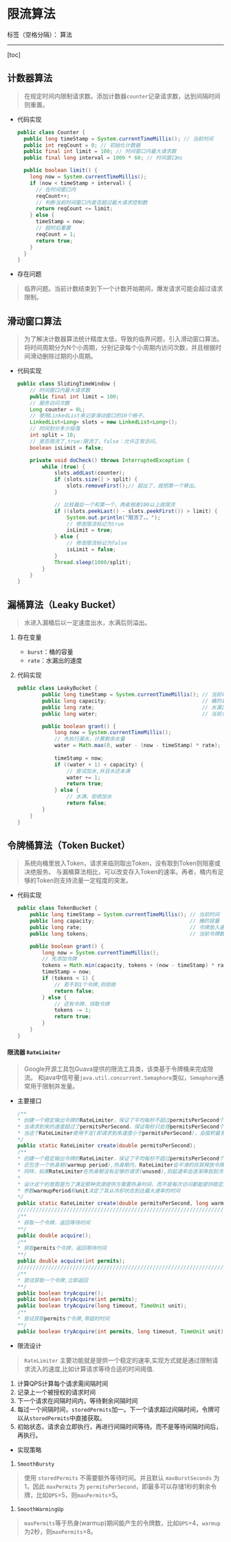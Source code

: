 # 限流算法

标签（空格分隔）： 算法

---

[toc]

## 计数器算法

> 在规定时间内限制请求数。添加计数器`counter`记录请求数，达到间隔时间则重置。

- 代码实现

    ```java
    public class Counter {
      public long timeStamp = System.currentTimeMillis(); // 当前时间
      public int reqCount = 0; // 初始化计数器
      public final int limit = 100; // 时间窗口内最大请求数
      public final long interval = 1000 * 60; // 时间窗口ms
    
      public boolean limit() {
        long now = System.currentTimeMillis();
        if (now < timeStamp + interval) {
          // 在时间窗口内
          reqCount++;
          // 判断当前时间窗口内是否超过最大请求控制数
          return reqCount <= limit;
        } else {
          timeStamp = now;
          // 超时后重置
          reqCount = 1;
          return true;
        }
      }
    }
    ```

- 存在问题

> 临界问题。当前计数结束到下一个计数开始期间，爆发请求可能会超过请求限制。

## 滑动窗口算法

> 为了解决计数器算法统计精度太低，导致的临界问题，引入滑动窗口算法。
> 将时间周期分为N个小周期，分别记录每个小周期内访问次数，并且根据时间滑动删除过期的小周期。

- 代码实现

    ```java
    public class SlidingTimeWindow {
        // 时间窗口内最大请求数
        public final int limit = 100; 
        // 服务访问次数
        Long counter = 0L;
        // 使用LinkedList来记录滑动窗口的10个格子。
        LinkedList<Long> slots = new LinkedList<Long>();
        // 时间划分多少段落
        int split = 10;
        // 是否限流了,true:限流了，false：允许正常访问。
        boolean isLimit = false;
    
        private void doCheck() throws InterruptedException {
            while (true) {
                slots.addLast(counter);
                if (slots.size() > split) {
                    slots.removeFirst();// 超出了，就把第一个移出。
                }
    
                // 比较最后一个和第一个，两者相差100以上就限流
                if ((slots.peekLast() - slots.peekFirst()) > limit) {
                    System.out.println("限流了。。");
                    // 修改限流标记为true
                    isLimit = true;
                } else {
                    // 修改限流标记为false
                    isLimit = false;
                }
                Thread.sleep(1000/split);
            }
        }
    }
    ```

## 漏桶算法（Leaky Bucket）

> 水进入漏桶后以一定速度出水，水满后则溢出。

1. 存在变量
    - `burst`：桶的容量
    - `rate`：水漏出的速度

1. 代码实现

    ```java
    public class LeakyBucket {
            public long timeStamp = System.currentTimeMillis(); // 当前时间
            public long capacity;                               // 桶的容量
            public long rate;                                   // 水漏出的速度
            public long water;                                  // 当前水量(当前累积请求数)
    
            public boolean grant() {
                long now = System.currentTimeMillis();
                // 先执行漏水，计算剩余水量
                water = Math.max(0, water - (now - timeStamp) * rate); 
                
                timeStamp = now;
                if ((water + 1) < capacity) {
                    // 尝试加水,并且水还未满
                    water += 1;
                    return true;
                } else {
                    // 水满，拒绝加水
                    return false;
            }
        }
    }
    ```

## 令牌桶算法（Token Bucket）

> 系统向桶里放入Token，请求来临则取出Token，没有取到Token则阻塞或决绝服务。
> 与漏桶算法相比，可以改变存入Token的速率。再者，桶内有足够的Token则支持流量一定程度的突发。

- 代码实现

    ```java
    public class TokenBucket {
        public long timeStamp = System.currentTimeMillis(); // 当前时间
        public long capacity;                               // 桶的容量
        public long rate;                                   // 令牌放入速度
        public long tokens;                                 // 当前令牌数量
    
        public boolean grant() {
            long now = System.currentTimeMillis();
            // 先添加令牌
            tokens = Math.min(capacity, tokens + (now - timeStamp) * rate);
            timeStamp = now;
            if (tokens < 1) {
                // 若不到1个令牌,则拒绝
                return false;
            } else {
                // 还有令牌，领取令牌
                tokens -= 1;
                return true;
            }
        }
    }
    ```

#### 限流器 `RateLimiter`

> Google开源工具包Guava提供的限流工具类，该类基于令牌桶来完成限流。
> 和java中信号量`java.util.concurrent.Semaphore`类似，`Semaphore`通常用于限制并发量。

- 主要接口

    ```java
    /**
    * 创建一个稳定输出令牌的RateLimiter，保证了平均每秒不超过permitsPerSecond个请求
    * 当请求到来的速度超过了permitsPerSecond，保证每秒只处理permitsPerSecond个请求
    * 当这个RateLimiter使用不足(即请求到来速度小于permitsPerSecond)，会囤积最多permitsPerSecond个请求
    */
    public static RateLimiter create(double permitsPerSecond);
    /**
    * 创建一个稳定输出令牌的RateLimiter，保证了平均每秒不超过permitsPerSecond个请求
    * 还包含一个热身期(warmup period),热身期内，RateLimiter会平滑的将其释放令牌的速率加大，直到起达到最大速率
    * 同样，如果RateLimiter在热身期没有足够的请求(unused),则起速率会逐渐降低到冷却状态
    *
    * 设计这个的意图是为了满足那种资源提供方需要热身时间，而不是每次访问都能提供稳定速率的服务的情况(比如带缓存服务，需要定期刷新缓存的)
    * 参数warmupPeriod和unit决定了其从冷却状态到达最大速率的时间
    */
    public static RateLimiter create(double permitsPerSecond, long warmupPeriod, TimeUnit unit);
    ////////////////////////////////////////////////////////////////////////////////////////////////////////////////////
    /**
    * 获取一个令牌，返回等待时间
    **/
    public double acquire();
    /**
    * 获取permits个令牌，返回等待时间
    **/
    public double acquire(int permits);
    ///////////////////////////////////////////////////////////////////////////////////////////////////////////////////
    /**
    * 尝试获取一个令牌,立即返回
    **/
    public boolean tryAcquire();
    public boolean tryAcquire(int permits);
    public boolean tryAcquire(long timeout, TimeUnit unit);
    /**
    * 尝试获取permits个令牌,带超时时间
    **/
    public boolean tryAcquire(int permits, long timeout, TimeUnit unit);
    ```

- 限流设计

> `RateLimiter` 主要功能就是提供一个稳定的速率,实现方式就是通过限制请求流入的速度,比如计算请求等待合适的时间阈值.

1. 计算QPS计算每个请求需间隔时间
1. 记录上一个被授权的请求时间
1. 下一个请求在间隔时间内，等待剩余间隔时间
1. 每过一个间隔时间，`storedPermits`加一。下一个请求超过间隔时间，令牌可以从`storedPermits`中直接获取。
1. 初始状态，请求会立即执行，再进行间隔时间等待。而不是等待间隔时间后，再执行。

- 实现策略

1. `SmoothBursty`

> 使用  `storedPermits` 不需要额外等待时间。并且默认 `maxBurstSeconds` 为 1，因此 `maxPermits` 为 `permitsPerSecond`，即最多可以存储1秒的剩余令牌，比如`QPS`=5，则`maxPermits`=5。

1. `SmoothWarmingUp`

> `maxPermits`等于热身(warmup)期间能产生的令牌数，比如`QPS`=4，`warmup`为2秒，则`maxPermits`=8。
